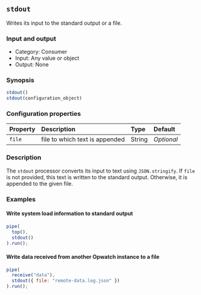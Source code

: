 ## `stdout`

Writes its input to the standard output or a file.

### Input and output

* Category: Consumer
* Input: Any value or object
* Output: None

### Synopsis

```js
stdout()
stdout(configuration_object)
```

### Configuration properties

| Property | Description | Type | Default |
| :--- | :--- | :--- | :--- |
| `file` | file to which text is appended | String | *Optional* | 

### Description

The `stdout` processor converts its input to text using `JSON.stringify`. If `file` is not provided, this text is
written to the standard output. Otherwise, it is appended to the given file.

### Examples

<!-- example-begin -->
#### Write system load information to standard output

```js
pipe(
  top(),
  stdout()
).run();
```
<!-- example-end -->

<!-- example-begin -->
#### Write data received from another Opwatch instance to a file

```js
pipe(
  receive("data"),
  stdout({ file: "remote-data.log.json" })
).run();
```
<!-- example-end -->
